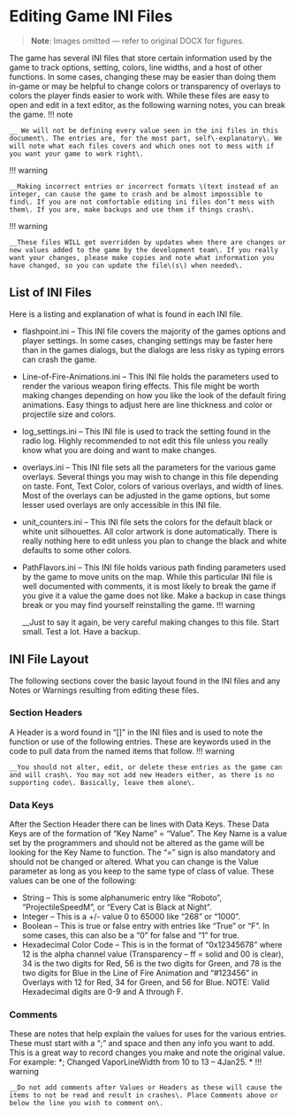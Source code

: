 # Editing Game INI Files

> **Note**: Images omitted — refer to original DOCX for figures.


The game has several INI files that store certain information used by the game to track options, setting, colors, line widths, and a host of other functions\. In some cases, changing these may be easier than doing them in\-game or may be helpful to change colors or transparency of overlays to colors the player finds easier to work with\. While these files are easy to open and edit in a text editor, as the following warning notes, you can break the game\. 
!!! note

    __ We will not be defining every value seen in the ini files in this document\. The entries are, for the most part, self\-explanatory\. We will note what each files covers and which ones not to mess with if you want your game to work right\.

!!! warning

    __Making incorrect entries or incorrect formats \(text instead of an integer, can cause the game to crash and be almost impossible to find\. If you are not comfortable editing ini files don’t mess with them\. If you are, make backups and use them if things crash\.

!!! warning

    __These files WILL get overridden by updates when there are changes or new values added to the game by the development team\. If you really want your changes, please make copies and note what information you have changed, so you can update the file\(s\) when needed\.


## List of INI Files

Here is a listing and explanation of what is found in each INI file\.

- flashpoint\.ini – This INI file covers the majority of the games options and player settings\. In some cases, changing settings may be faster here than in the games dialogs, but the dialogs are less risky as typing errors can crash the game\.
- Line\-of\-Fire\-Animations\.ini – This INI file holds the parameters used to render the various weapon firing effects\. This file might be worth making changes depending on how you like the look of the default firing animations\. Easy things to adjust here are line thickness and color or projectile size and colors\.
- log\_settings\.ini – This INI file is used to track the setting found in the radio log\. Highly recommended to not edit this file unless you really know what you are doing and want to make changes\.
- overlays\.ini – This INI file sets all the parameters for the various game overlays\. Several things you may wish to change in this file depending on taste\. Font, Text Color, colors of various overlays, and width of lines\. Most of the overlays can be adjusted in the game options, but some lesser used overlays are only accessible in this INI file\.
- unit\_counters\.ini – This INI file sets the colors for the default black or white unit silhouettes\. All color artwork is done automatically\. There is really nothing here to edit unless you plan to change the black and white defaults to some other colors\.
- PathFlavors\.ini – This INI file holds various path finding parameters used by the game to move units on the map\. While this particular INI file is well documented with comments, it is most likely to break the game if you give it a value the game does not like\. Make a backup in case things break or you may find yourself reinstalling the game\.
!!! warning

    __Just to say it again, be very careful making changes to this file\. Start small\. Test a lot\. Have a backup\.


## INI File Layout

The following sections cover the basic layout found in the INI files and any Notes or Warnings resulting from editing these files\.

### Section Headers

A Header is a word found in “\[\]” in the INI files and is used to note the function or use of the following entries\. These are keywords used in the code to pull data from the named items that follow\. 
!!! warning

    __You should not alter, edit, or delete these entries as the game can and will crash\. You may not add new Headers either, as there is no supporting code\. Basically, leave them alone\.


### Data Keys

After the Section Header there can be lines with Data Keys\. These Data Keys are of the formation of “Key Name” = “Value”\. The Key Name is a value set by the programmers and should not be altered as the game will be looking for the Key Name to function\. The “=” sign is also mandatory and should not be changed or altered\. What you can change is the Value parameter as long as you keep to the same type of class of value\. These values can be one of the following:

- String – This is some alphanumeric entry like “Roboto”, “ProjectileSpeedM”, or “Every Cat is Black at Night”\.
- Integer – This is a \+/\- value 0 to 65000 like “268” or “1000”\.
- Boolean – This is true or false entry with entries like “True” or “F”\. In some cases, this can also be a “0” for false and “1” for true\.
- Hexadecimal Color Code – This is in the format of “0x12345678” where 12 is the alpha channel value \(Transparency – ff = solid and 00 is clear\), 34 is the two digits for Red, 56 is the two digits for Green, and 78 is the two digits for Blue in the Line of Fire Animation and “\#123456” in Overlays with 12 for Red, 34 for Green, and 56 for Blue\. NOTE: Valid Hexadecimal digits are 0\-9 and A through F\.

### Comments

These are notes that help explain the values for uses for the various entries\. These must start with a “;” and space and then any info you want to add\. This is a great way to record changes you make and note the original value\. For example: *; Changed VaporLineWidth from 10 to 13 – 4Jan25\. *
!!! warning

    __Do not add comments after Values or Headers as these will cause the items to not be read and result in crashes\. Place Comments above or below the line you wish to comment on\.


